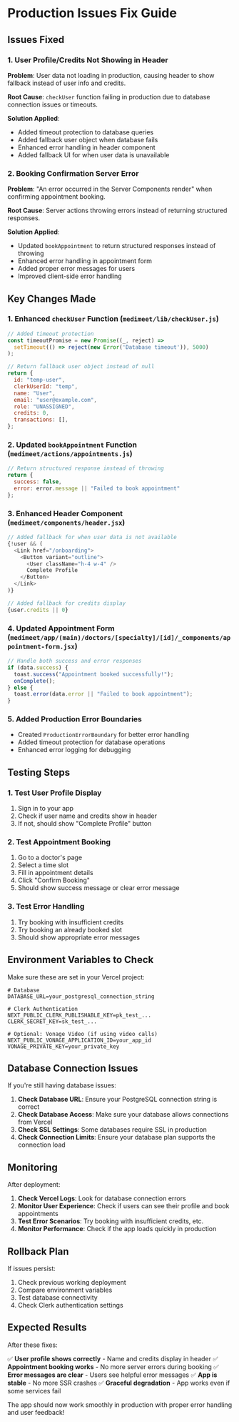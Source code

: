 # Production Issues Fix Guide

## Issues Fixed

### 1. User Profile/Credits Not Showing in Header
**Problem**: User data not loading in production, causing header to show fallback instead of user info and credits.

**Root Cause**: `checkUser` function failing in production due to database connection issues or timeouts.

**Solution Applied**:
- Added timeout protection to database queries
- Added fallback user object when database fails
- Enhanced error handling in header component
- Added fallback UI for when user data is unavailable

### 2. Booking Confirmation Server Error
**Problem**: "An error occurred in the Server Components render" when confirming appointment booking.

**Root Cause**: Server actions throwing errors instead of returning structured responses.

**Solution Applied**:
- Updated `bookAppointment` to return structured responses instead of throwing
- Enhanced error handling in appointment form
- Added proper error messages for users
- Improved client-side error handling

## Key Changes Made

### 1. Enhanced `checkUser` Function (`medimeet/lib/checkUser.js`)
```javascript
// Added timeout protection
const timeoutPromise = new Promise((_, reject) => 
  setTimeout(() => reject(new Error('Database timeout')), 5000)
);

// Return fallback user object instead of null
return {
  id: "temp-user",
  clerkUserId: "temp",
  name: "User",
  email: "user@example.com",
  role: "UNASSIGNED",
  credits: 0,
  transactions: [],
};
```

### 2. Updated `bookAppointment` Function (`medimeet/actions/appointments.js`)
```javascript
// Return structured response instead of throwing
return { 
  success: false, 
  error: error.message || "Failed to book appointment" 
};
```

### 3. Enhanced Header Component (`medimeet/components/header.jsx`)
```javascript
// Added fallback for when user data is not available
{!user && (
  <Link href="/onboarding">
    <Button variant="outline">
      <User className="h-4 w-4" />
      Complete Profile
    </Button>
  </Link>
)}

// Added fallback for credits display
{user.credits || 0}
```

### 4. Updated Appointment Form (`medimeet/app/(main)/doctors/[specialty]/[id]/_components/appointment-form.jsx`)
```javascript
// Handle both success and error responses
if (data.success) {
  toast.success("Appointment booked successfully!");
  onComplete();
} else {
  toast.error(data.error || "Failed to book appointment");
}
```

### 5. Added Production Error Boundaries
- Created `ProductionErrorBoundary` for better error handling
- Added timeout protection for database operations
- Enhanced error logging for debugging

## Testing Steps

### 1. Test User Profile Display
1. Sign in to your app
2. Check if user name and credits show in header
3. If not, should show "Complete Profile" button

### 2. Test Appointment Booking
1. Go to a doctor's page
2. Select a time slot
3. Fill in appointment details
4. Click "Confirm Booking"
5. Should show success message or clear error message

### 3. Test Error Handling
1. Try booking with insufficient credits
2. Try booking an already booked slot
3. Should show appropriate error messages

## Environment Variables to Check

Make sure these are set in your Vercel project:

```env
# Database
DATABASE_URL=your_postgresql_connection_string

# Clerk Authentication
NEXT_PUBLIC_CLERK_PUBLISHABLE_KEY=pk_test_...
CLERK_SECRET_KEY=sk_test_...

# Optional: Vonage Video (if using video calls)
NEXT_PUBLIC_VONAGE_APPLICATION_ID=your_app_id
VONAGE_PRIVATE_KEY=your_private_key
```

## Database Connection Issues

If you're still having database issues:

1. **Check Database URL**: Ensure your PostgreSQL connection string is correct
2. **Check Database Access**: Make sure your database allows connections from Vercel
3. **Check SSL Settings**: Some databases require SSL in production
4. **Check Connection Limits**: Ensure your database plan supports the connection load

## Monitoring

After deployment:

1. **Check Vercel Logs**: Look for database connection errors
2. **Monitor User Experience**: Check if users can see their profile and book appointments
3. **Test Error Scenarios**: Try booking with insufficient credits, etc.
4. **Monitor Performance**: Check if the app loads quickly in production

## Rollback Plan

If issues persist:

1. Check previous working deployment
2. Compare environment variables
3. Test database connectivity
4. Check Clerk authentication settings

## Expected Results

After these fixes:

✅ **User profile shows correctly** - Name and credits display in header
✅ **Appointment booking works** - No more server errors during booking
✅ **Error messages are clear** - Users see helpful error messages
✅ **App is stable** - No more SSR crashes
✅ **Graceful degradation** - App works even if some services fail

The app should now work smoothly in production with proper error handling and user feedback! 